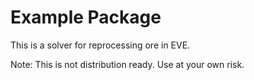 # Example Package

This is a solver for reprocessing ore in EVE.

Note: This is not distribution ready. 
Use at your own risk.